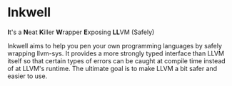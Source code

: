 # Inkwell

**I**t's a **N**eat **K**iller **W**rapper **E**xposing **LL**VM (Safely)

Inkwell aims to help you pen your own programming languages by safely wrapping llvm-sys. It provides a more strongly typed interface than LLVM itself so that certain types of errors can be caught at compile time instead of at LLVM's runtime. The ultimate goal is to make LLVM a bit safer and easier to use.
